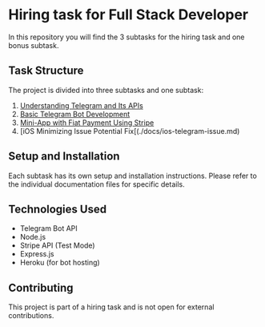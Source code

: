 # Hiring task for Full Stack Developer

In this repository you will find the 3 subtasks for the hiring task and one bonus subtask.

## Task Structure

The project is divided into three subtasks and one subtask:

1. [Understanding Telegram and Its APIs](./docs/telegram-overview.md)
2. [Basic Telegram Bot Development](./docs/gambling-bot.md)
3. [Mini-App with Fiat Payment Using Stripe](./docs/mini-app-stripe.md)
4. [iOS Minimizing Issue Potential Fix[(./docs/ios-telegram-issue.md)

## Setup and Installation

Each subtask has its own setup and installation instructions. Please refer to the individual documentation files for specific details.

## Technologies Used

- Telegram Bot API
- Node.js
- Stripe API (Test Mode)
- Express.js
- Heroku (for bot hosting)

## Contributing

This project is part of a hiring task and is not open for external contributions.
